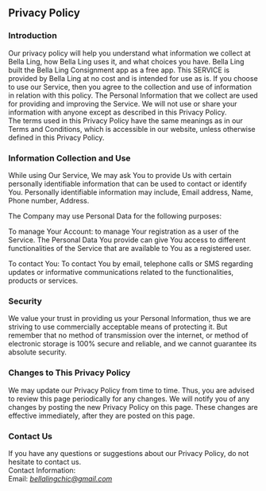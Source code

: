 Privacy Policy  
----------------

### Introduction  
Our privacy policy will help you understand what information we collect at Bella Ling, how Bella Ling uses it, and what choices you have.
Bella Ling built the Bella Ling Consignment app as a free app. This SERVICE is provided by Bella Ling at no cost and is intended for use as is.
If you choose to use our Service, then you agree to the collection and use of information in  relation with this policy. The Personal Information that we collect are used for providing and improving the Service. We will not use or share your information with anyone except as described in this Privacy Policy.  
The terms used in this Privacy Policy have the same meanings as in our Terms and Conditions, which is accessible in our website, unless otherwise  defined in this Privacy Policy.

### Information Collection and Use  
While using Our Service, We may ask You to provide Us with certain personally identifiable information that can be used to contact or identify You. Personally identifiable information may include, Email address, Name, Phone number, Address.

The Company may use Personal Data for the following purposes:

To manage Your Account: to manage Your registration as a user of the Service. The Personal Data You provide can give You access to different functionalities of the Service that are available to You as a registered user.

To contact You: To contact You by email, telephone calls or SMS regarding updates or informative communications related to the functionalities, products or services.

### Security  
We value your trust in providing us your Personal Information, thus we are striving to use commercially acceptable means of protecting it. But remember that no method of transmission over  the internet, or method of electronic storage is 100% secure and reliable, and we cannot guarantee its absolute security.  

### Changes to This Privacy Policy  
We may update our Privacy Policy from time to time. Thus, you are advised to review this page periodically for any changes. We will notify you of any changes by posting the new Privacy Policy on this page. These changes are effective immediately, after they are posted on this page.  

### Contact Us  
If you have any questions or suggestions about our Privacy Policy, do not hesitate to contact us.  
Contact Information:  
Email: *bellalingchic@gmail.com*  
